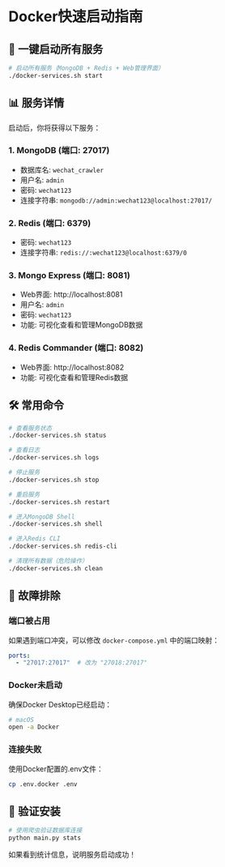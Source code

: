 # Docker快速启动指南

## 🚀 一键启动所有服务

```bash
# 启动所有服务（MongoDB + Redis + Web管理界面）
./docker-services.sh start
```

## 📊 服务详情

启动后，你将获得以下服务：

### 1. MongoDB (端口: 27017)
- 数据库名: `wechat_crawler`
- 用户名: `admin`
- 密码: `wechat123`
- 连接字符串: `mongodb://admin:wechat123@localhost:27017/`

### 2. Redis (端口: 6379)
- 密码: `wechat123`
- 连接字符串: `redis://:wechat123@localhost:6379/0`

### 3. Mongo Express (端口: 8081)
- Web界面: http://localhost:8081
- 用户名: `admin`
- 密码: `wechat123`
- 功能: 可视化查看和管理MongoDB数据

### 4. Redis Commander (端口: 8082)
- Web界面: http://localhost:8082
- 功能: 可视化查看和管理Redis数据

## 🛠️ 常用命令

```bash
# 查看服务状态
./docker-services.sh status

# 查看日志
./docker-services.sh logs

# 停止服务
./docker-services.sh stop

# 重启服务
./docker-services.sh restart

# 进入MongoDB Shell
./docker-services.sh shell

# 进入Redis CLI
./docker-services.sh redis-cli

# 清理所有数据（危险操作）
./docker-services.sh clean
```

## 🔧 故障排除

### 端口被占用
如果遇到端口冲突，可以修改 `docker-compose.yml` 中的端口映射：
```yaml
ports:
  - "27017:27017"  # 改为 "27018:27017"
```

### Docker未启动
确保Docker Desktop已经启动：
```bash
# macOS
open -a Docker
```

### 连接失败
使用Docker配置的.env文件：
```bash
cp .env.docker .env
```

## 📝 验证安装

```bash
# 使用爬虫验证数据库连接
python main.py stats
```

如果看到统计信息，说明服务启动成功！